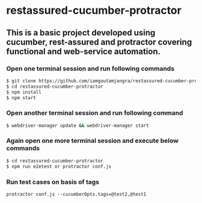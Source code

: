 # restassured-cucumber-protractor
## This is a basic project developed using cucumber, rest-assured and protractor covering functional and web-service automation.

### Open one terminal session and run following commands
```sh
$ git clone https://github.com/iamgautamjangra/restassured-cucumber-protractor.git
$ cd restassured-cucumber-protractor
$ npm install
$ npm start
```
### Open another terminal session and run following command
```sh
$ webdriver-manager update && webdriver-manager start
```

### Again open one more terminal session and execute below commands
```sh
$ cd restassured-cucumber-protractor
$ npm run e2etest or protractor conf.js
```
### Run test cases on basis of tags
```
protractor conf.js --cucumberOpts.tags=@test2,@test1
```